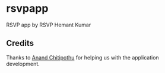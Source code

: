 # rsvpapp
RSVP app by RSVP Hemant Kumar

## Credits
Thanks to [Anand Chitipothu](https://twitter.com/anandology) for helping us with the application development. 
